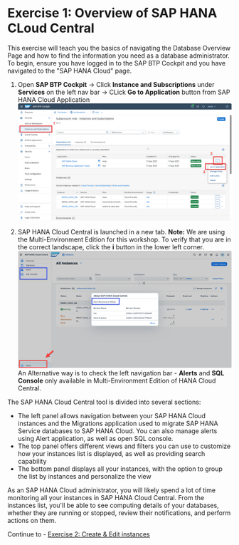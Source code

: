# Exercise 1: Overview of SAP HANA CLoud Central

[//]: # (some discription about HCC)

This exercise will teach you the basics of navigating the Database Overview Page and how to find the information you need as a database administrator. To begin, ensure you have logged in to the SAP BTP Cockpit and you have navigated to the "SAP HANA Cloud" page.

1. Open **SAP BTP Cockpit** -> Click **Instance and Subscriptions** under **Services** on the left nav bar -> CLick **Go to Application** button from SAP HANA Cloud Application
    <kbd>
    ![](./images/1.png)
    </kbd>

2. SAP HANA Cloud Central is launched in a new tab. **Note:** We are using the Multi-Environment Edition for this workshop. To verify that you are in the correct landscape, click the **i** button in the lower left corner. 
    <kbd>
    ![](./images/2.png)
    </kbd>
An Alternative way is to check the left navigation bar -  **Alerts** and **SQL Console** only available in Multi-Environment Edition of HANA Cloud Central.

The SAP HANA Cloud Central tool is divided into several sections:

 * The left panel allows navigation between your SAP HANA Cloud instances and the Migrations application used to migrate SAP HANA Service databases to SAP HANA Cloud. You can also manage alerts using Alert application, as well as open SQL console.
 * The top panel offers different views and filters you can use to customize how your instances list is displayed, as well as providing search capability
 * The bottom panel displays all your instances, with the option to group the list by instances and personalize the view

As an SAP HANA Cloud administrator, you will likely spend a lot of time monitoring all your instances in SAP HANA Cloud Central.  From the instances list, you'll be able to see computing details of your databases, whether they are running or stopped, review their notifications, and perform actions on them.

Continue to - [Exercise 2: Create & Edit instances](../ex2/README.md)

